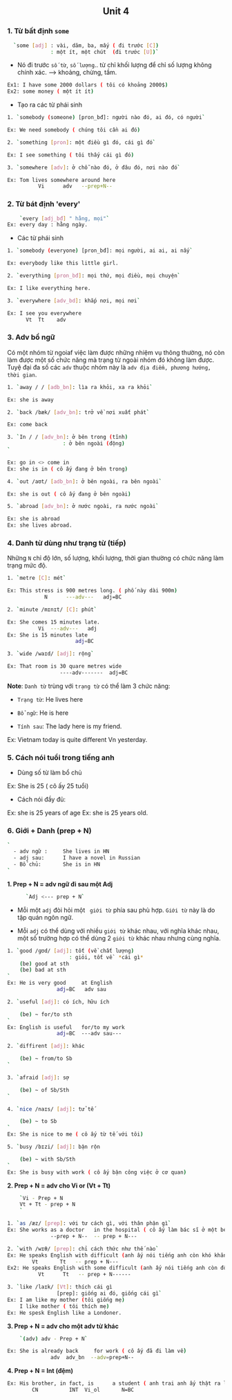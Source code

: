 <h2><p align="center">Unit 4</p></h2>

### 1. Từ bất định `some`

```sh
  `some [adj] : vài, dăm, ba, mấy ( đi trước [C])
              : một ít, một chút  (đi trước [U])`
```

- Nó đi trước `số từ`, `số lượng`.. từ chỉ khối lượng để chỉ số lượng không chính xác. --> khoảng, chừng, tầm.
```sh
Ex1: I have some 2000 dollars ( tôi có khoảng 2000$)
Ex2: some money ( một ít ít)
```

- Tạo ra các từ phái sinh

```sh
1. `somebody (someone) [pron_bđ]: người nào đó, ai đó, có người`

Ex: We need somebody ( chúng tôi cần ai đó)
```

```sh
2. `something [pron]: một điều gì đó, cái gì đó`

Ex: I see something ( tôi thấy cái gì đó)
```

```sh
3. `somewhere [adv]: ở chỗ nào đó, ở đâu đó, nơi nào đó`

Ex: Tom lives somewhere around here
          Vi      adv   --prep+N--
```

### 2. Từ bát định 'every'

```sh
    `every [adj_bđ] " hằng, mọi"`
Ex: every day : hằng ngày.
```

- Các từ phái sinh

```sh
1. `somebody (everyone) [pron_bđ]: mọi người, ai ai, ai nấy`

Ex: everybody like this little girl.
```

```sh
2. `everything [pron_bđ]: mọi thứ, mọi điều, mọi chuyện`

Ex: I like everything here.
```

```sh
3. `everywhere [adv_bd]: khắp nơi, mọi nơi`

Ex: I see you everywhere  
      Vt  Tt    adv
```

### 3. Adv bổ ngữ

Có một nhóm từ ngoiaf việc làm được những nhiệm vụ thông thường, nó còn làm được một số chức năng mà trạng từ ngoài nhóm đó không làm được. Tuyệ đại đa số các `adv` thuộc nhóm này là `adv địa điểm, phương hướng, thời gian`.

```sh
1. `away / / [adb_bn]: lìa ra khỏi, xa ra khỏi`

Ex: she is away
```

```sh
2. `back /bæk/ [adv_bn]: trở về nơi xuất phát`

Ex: come back
```

```sh
3. `In / / [adv_bn]: ở bên trong (tĩnh)
                  : ở bên ngoài (động)
`

Ex: go in <> come in
Ex: she is in ( cô ấy đang ở bên trong)
```

```sh
4. `out /aʊt/ [adb_bn]: ở bên ngoài, ra bên ngoài`

Ex: she is out ( cô ấy đang ở bên ngoài)
```

```sh
5. `abroad [adv_bn]: ở nước ngoài, ra nước ngoài`

Ex: she is abroad
Ex: she lives abroad.
```

### 4. Danh từ dùng như trạng từ (tiếp)

Những `N` chỉ độ lớn, số lượng, khối lượng, thời gian thường có chức năng làm trạng mức độ.

```sh
1. `metre [C]: mét`

Ex: This stress is 900 metres long. ( phố này dài 900m)
            N      ---adv---   adj=BC
```

```sh
2. `minute /mɪnɪt/ [C]: phút`

Ex: She comes 15 minutes late.
          Vi  ---adv---   adj
Ex: She is 15 minutes late
                      adj=BC
```

```sh
3. `wide /waɪd/ [adj]: rộng`

Ex: That room is 30 quare metres wide  
                 ----adv-------  adj=BC
```

**Note**: `Danh từ` trùng với `trạng từ` có thể làm 3 chức năng:
- `Trạng từ`: He lives here

- `Bổ ngữ`: He is here

- `Tính sau`: The lady here is my friend.

Ex: Vietnam today is quite different Vn yesterday.

### 5. Cách nói tuổi trong tiếng anh

- Dùng số từ làm bổ chủ

Ex: She is 25 ( cô ấy 25 tuổi)

- Cách nói đầy đủ:

Ex: she is 25 years of age
Ex: she is 25 years old.

### 6. Giới + Danh (prep + N)

```sh
`
  - adv ngữ :     She lives in HN
  - adj sau:      I have a novel in Russian
  - Bổ chủ:       She is in HN
`
```

**1.  Prep + N = adv ngữ đi sau một Adj**

```sh
      `Adj <--- prep + N`
```

- Mỗi một `adj` đòi hỏi một ` giới từ` phía sau phù hợp. `Giới từ` này là do tập quán ngôn ngữ.

- Mỗi `adj` có thể dùng với nhiều `giới từ` khác nhau, với nghĩa khác nhau, một số trường hợp có thể dùng 2 `giới từ` khác nhau nhưng cùng nghĩa.

```sh
1. `good /ɡʊd/ [adj]: tốt (về chất lượng)
                    : giỏi, tốt về  *cái gì*
    (be) good at sth
    (be) bad at sth
`
Ex: He is very good     at English
                adj=BC   adv sau
```

```sh
2. `useful [adj]: có ích, hữu ích

    (be) ~ for/to sth
`
Ex: English is useful   for/to my work
                adj=BC  ---adv sau---
```

```sh
2. `diffirent [adj]: khác

    (be) ~ from/to Sb
`
```

```sh
3. `afraid [adj]: sợ

    (be) ~ of Sb/Sth
`
```

```sh
4. `nice /naɪs/ [adj]: tử tế

    (be) ~ to Sb
`
Ex: She is nice to me ( cô ấy từ tế với tôi)
```

```sh
5. `busy /bɪzi/ [adj]: bận rộn

    (be) ~ with Sb/Sth
`
Ex: She is busy with work ( cô ấy bận công việc ở cơ quan)
```

**2.  Prep + N = adv cho Vi or (Vt + Tt)**

```sh
    `Vi - Prep + N
    Vt + Tt - prep + N
    `
```

```sh
1. `as /æz/ [prep]: với tư cách gì, với thân phận gì`
Ex: She works as a doctor   in the hospital ( cô ấy làm bác sĩ ở một bệnh viện)
              --prep + N--  -- prep + N---
```

```sh
2. `with /wɪθ/ [prep]: chỉ cách thức như thế nào`
Ex: He speaks English with difficult (anh ấy nói tiếng anh còn khó khăn)
        Vt       Tt   -- prep + N---
Ex2: He speaks English with some difficult (anh ấy nói tiếng anh còn đôi chút khó khăn)
          Vt      Tt   -- prep + N------
```

```sh
3. `like /laɪk/ [Vt]: thích cái gì
                [prep]: giống ai đó, giống cái gì`
Ex: I am like my mother (tôi giống mẹ)
    I like mother ( tôi thích mẹ)
Ex: He spesk English like a Londoner.
```

**3.  Prep + N = adv cho một adv từ khác**

```sh
    `(adv) adv - Prep + N`

Ex: She is already back     for work ( cô ấy đã đi làm về)
              adv  adv_bn  --adv=prep+N--
```

**4.  Prep + N = Int (đệm)**

```sh
Ex: His brother, in fact, is      a student ( anh trai anh ấy thật ra là một sinh viên)
        CN          INT  Vi_ol       N=BC

```
